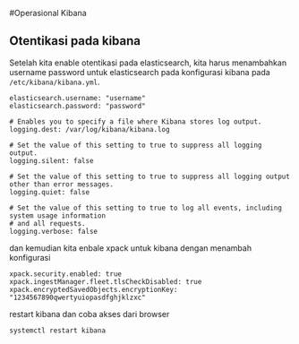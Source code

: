#Operasional Kibana

## Otentikasi pada kibana
Setelah kita enable otentikasi pada elasticsearch, kita harus menambahkan username password untuk elasticsearch pada konfigurasi kibana pada `/etc/kibana/kibana.yml`.

    elasticsearch.username: "username"
    elasticsearch.password: "password"

    # Enables you to specify a file where Kibana stores log output.
    logging.dest: /var/log/kibana/kibana.log

    # Set the value of this setting to true to suppress all logging output.
    logging.silent: false

    # Set the value of this setting to true to suppress all logging output other than error messages.
    logging.quiet: false

    # Set the value of this setting to true to log all events, including system usage information
    # and all requests.
    logging.verbose: false


dan kemudian kita enbale xpack untuk kibana dengan menambah konfigurasi

    xpack.security.enabled: true
    xpack.ingestManager.fleet.tlsCheckDisabled: true
    xpack.encryptedSavedObjects.encryptionKey: "1234567890qwertyuiopasdfghjklzxc"


restart kibana dan coba akses dari browser

    systemctl restart kibana